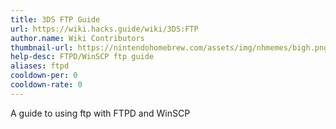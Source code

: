```yaml
---
title: 3DS FTP Guide
url: https://wiki.hacks.guide/wiki/3DS:FTP
author.name: Wiki Contributors
thumbnail-url: https://nintendohomebrew.com/assets/img/nhmemes/bigh.png
help-desc: FTPD/WinSCP ftp guide
aliases: ftpd
cooldown-per: 0
cooldown-rate: 0
---
```


A guide to using ftp with FTPD and WinSCP
